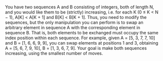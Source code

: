 You have two sequences A and B consisting of integers, both of length N, and you would like them to be (strictly) increasing, i.e. for each K (0 ≤ K < N − 1), A[K] < A[K + 1] and B[K] < B[K + 1]. Thus, you need to modify the sequences, but the only manipulation you can perform is to swap an arbitrary element in sequence A with the corresponding element in sequence B. That is, both elements to be exchanged must occupy the same index position within each sequence.
For example, given A = [5, 3, 7, 7, 10] and B = [1, 6, 6, 9, 9], you can swap elements at positions 1 and 3, obtaining A = [5, 6, 7, 9, 10], B = [1, 3, 6, 7, 9].
Your goal is make both sequences increasing, using the smallest number of moves.
